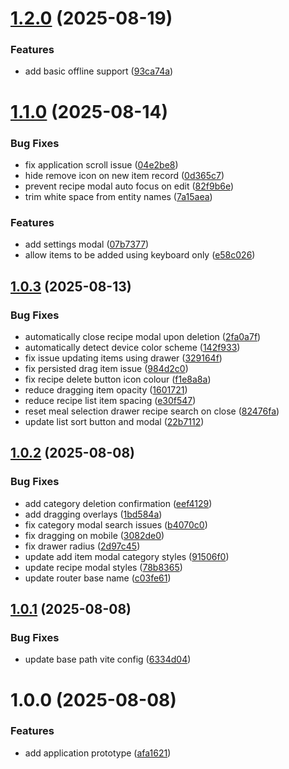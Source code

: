 # [1.2.0](https://github.com/ollyrowe/shopping-list/compare/v1.1.0...v1.2.0) (2025-08-19)


### Features

* add basic offline support ([93ca74a](https://github.com/ollyrowe/shopping-list/commit/93ca74a969fd12b67bc859c682caa5478571f498))

# [1.1.0](https://github.com/ollyrowe/shopping-list/compare/v1.0.3...v1.1.0) (2025-08-14)


### Bug Fixes

* fix application scroll issue ([04e2be8](https://github.com/ollyrowe/shopping-list/commit/04e2be89def3a22c596ac147a4b4138fd39282f5))
* hide remove icon on new item record ([0d365c7](https://github.com/ollyrowe/shopping-list/commit/0d365c7a22fb7b4923be7861eb3d1e1712180eae))
* prevent recipe modal auto focus on edit ([82f9b6e](https://github.com/ollyrowe/shopping-list/commit/82f9b6e5afb764ae239d4168a8325b82ce2d6d84))
* trim white space from entity names ([7a15aea](https://github.com/ollyrowe/shopping-list/commit/7a15aea4e49b8a742e4becb6956da5f1debf3f8b))


### Features

* add settings modal ([07b7377](https://github.com/ollyrowe/shopping-list/commit/07b7377f7dd2c56ed8f85fd520ef2fdda3d66fc5))
* allow items to be added using keyboard only ([e58c026](https://github.com/ollyrowe/shopping-list/commit/e58c026ea7bb4dae61292f3c19ab7db82d1270d3))

## [1.0.3](https://github.com/ollyrowe/shopping-list/compare/v1.0.2...v1.0.3) (2025-08-13)


### Bug Fixes

* automatically close recipe modal upon deletion ([2fa0a7f](https://github.com/ollyrowe/shopping-list/commit/2fa0a7f72c59a4519ad30c65625838f6ac70ea6e))
* automatically detect device color scheme ([142f933](https://github.com/ollyrowe/shopping-list/commit/142f933d245d600ce87867c5b5bf18a42d3843e5))
* fix issue updating items using drawer ([329164f](https://github.com/ollyrowe/shopping-list/commit/329164f3476e02852b93ea43b4798a024d7b814e))
* fix persisted drag item issue ([984d2c0](https://github.com/ollyrowe/shopping-list/commit/984d2c00f24919eef9dbb18d8d1d33563a911997))
* fix recipe delete button icon colour ([f1e8a8a](https://github.com/ollyrowe/shopping-list/commit/f1e8a8a01cff2d0fc09c179b655ddabf2be514b2))
* reduce dragging item opacity ([1601721](https://github.com/ollyrowe/shopping-list/commit/160172175775058fef5411dad7443a3883d55523))
* reduce recipe list item spacing ([e30f547](https://github.com/ollyrowe/shopping-list/commit/e30f547e6ee7d7d3addc18ad00a6e37834a01dac))
* reset meal selection drawer recipe search on close ([82476fa](https://github.com/ollyrowe/shopping-list/commit/82476fa6a928a43572bc85894fadf7a4f6ede679))
* update list sort button and modal ([22b7112](https://github.com/ollyrowe/shopping-list/commit/22b71128d5a748b50d5489266967d4e99fc15484))

## [1.0.2](https://github.com/ollyrowe/shopping-list/compare/v1.0.1...v1.0.2) (2025-08-08)


### Bug Fixes

* add category deletion confirmation ([eef4129](https://github.com/ollyrowe/shopping-list/commit/eef412957ec8727d99eab62551e2141fd6eb4460))
* add dragging overlays ([1bd584a](https://github.com/ollyrowe/shopping-list/commit/1bd584a09151406aa82f26627d9ca1be52c47116))
* fix category modal search issues ([b4070c0](https://github.com/ollyrowe/shopping-list/commit/b4070c0bce3c961040dd69310dac667259d04bfd))
* fix dragging on mobile ([3082de0](https://github.com/ollyrowe/shopping-list/commit/3082de0fd9a7c32f33d50c7fcd695dd8dc76ca77))
* fix drawer radius ([2d97c45](https://github.com/ollyrowe/shopping-list/commit/2d97c45663b91669b5f2e7ee9e5a970a86df7618))
* update add item modal category styles ([91506f0](https://github.com/ollyrowe/shopping-list/commit/91506f03ea6e438396e741c93e7d1f0ab8eeb609))
* update recipe modal styles ([78b8365](https://github.com/ollyrowe/shopping-list/commit/78b836570c85dba084f40c811bf3bb8a54d20ffd))
* update router base name ([c03fe61](https://github.com/ollyrowe/shopping-list/commit/c03fe61140e329f8ba5856dcd742a9def22b7b74))

## [1.0.1](https://github.com/ollyrowe/shopping-list/compare/v1.0.0...v1.0.1) (2025-08-08)


### Bug Fixes

* update base path vite config ([6334d04](https://github.com/ollyrowe/shopping-list/commit/6334d04a4b8b68864556aa3e49d8c3333cb91a0d))

# 1.0.0 (2025-08-08)


### Features

* add application prototype ([afa1621](https://github.com/ollyrowe/shopping-list/commit/afa1621eb14aa917a3d1b8bbfeb76b521ceb9ac7))
